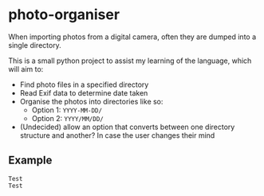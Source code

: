 # photo-organiser
When importing photos from a digital camera, often they are dumped into a single directory.

This is a small python project to assist my learning of the language, which will aim to:
* Find photo files in a specified directory
* Read Exif data to determine date taken
* Organise the photos into directories like so:
  * Option 1: `YYYY-MM-DD/`
  * Option 2: `YYYY/MM/DD/`
* (Undecided) allow an option that converts between one directory structure and another? In case the user changes their mind

## Example

```
Test
Test
```
